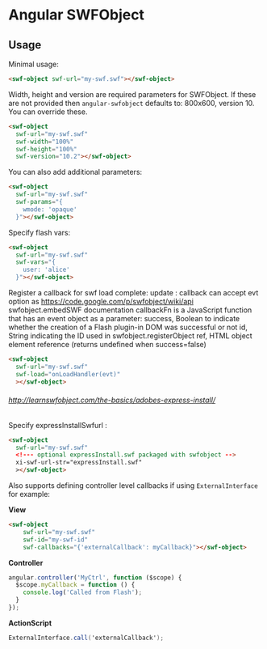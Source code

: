 # Angular SWFObject

## Usage

Minimal usage:

``` html
<swf-object swf-url="my-swf.swf"></swf-object>
```

Width, height and version are required parameters for SWFObject. If these are not provided then `angular-swfobject` defaults to: 800x600, version 10. You can override these.

``` html
<swf-object
  swf-url="my-swf.swf"
  swf-width="100%"
  swf-height="100%"
  swf-version="10.2"></swf-object>
```

You can also add additional parameters:

``` html
<swf-object
  swf-url="my-swf.swf"
  swf-params="{
    wmode: 'opaque'
  }"></swf-object>
```

Specify flash vars:

``` html
<swf-object
  swf-url="my-swf.swf"
  swf-vars="{
    user: 'alice'
  }"></swf-object>
```

Register a callback for swf load complete:
  update :
    callback can accept evt option as https://code.google.com/p/swfobject/wiki/api swfobject.embedSWF documentation
                    callbackFn is a JavaScript function that has an event object as a parameter:
                      success, Boolean to indicate whether the creation of a Flash plugin-in <object> DOM was successful or not
                      id, String indicating the ID used in swfobject.registerObject
                    ref, HTML object element reference (returns undefined when success=false)

``` html
<swf-object
  swf-url="my-swf.swf"
  swf-load="onLoadHandler(evt)"
  ></swf-object>
```

###### http://learnswfobject.com/the-basics/adobes-express-install/
Specify expressInstallSwfurl : 
``` html
<swf-object
  swf-url="my-swf.swf"
  <!--- optional expressInstall.swf packaged with swfobject -->
  xi-swf-url-str="expressInstall.swf" 
  ></swf-object>
```

Also supports defining controller level callbacks if using `ExternalInterface` for example:

**View**

``` html
<swf-object 
    swf-url="my-swf.swf"
    swf-id="my-swf-id"
    swf-callbacks="{'externalCallback': myCallback}"></swf-object>
```

**Controller**
``` JavaScript
angular.controller('MyCtrl', function ($scope) {
  $scope.myCallback = function () {
    console.log('Called from Flash');
  }
});
```

**ActionScript**

``` ActionScript
ExternalInterface.call('externalCallback');
```
